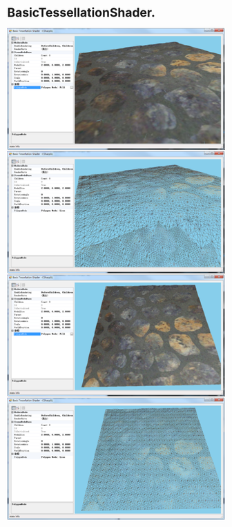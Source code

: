﻿# BasicTessellationShader.
![BasicTessellationShader](BasicTessellationShader.png)
![BasicTessellationShader2](BasicTessellationShader2.png)
![BasicTessellationShader3](BasicTessellationShader3.png)
![BasicTessellationShader4](BasicTessellationShader4.png)
